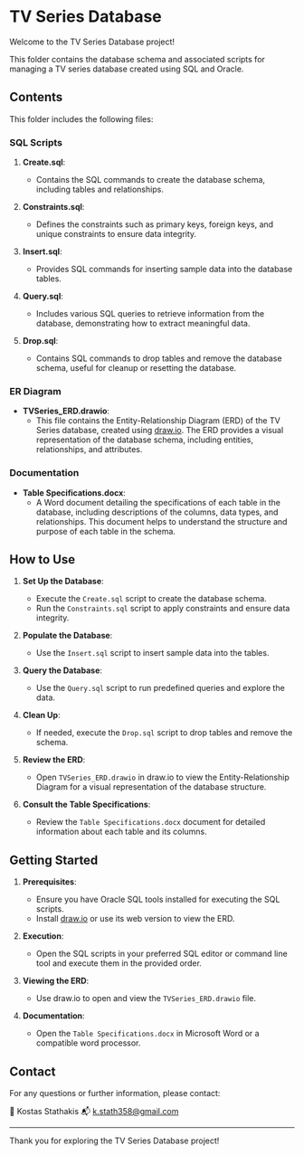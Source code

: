 # TV Series Database

Welcome to the TV Series Database project! 

This folder contains the database schema and associated scripts for managing a TV series database created using SQL and Oracle.

## Contents

This folder includes the following files:

### SQL Scripts

1. **Create.sql**: 
   - Contains the SQL commands to create the database schema, including tables and relationships.

2. **Constraints.sql**: 
   - Defines the constraints such as primary keys, foreign keys, and unique constraints to ensure data integrity.

3. **Insert.sql**: 
   - Provides SQL commands for inserting sample data into the database tables.

4. **Query.sql**: 
   - Includes various SQL queries to retrieve information from the database, demonstrating how to extract meaningful data.

5. **Drop.sql**: 
   - Contains SQL commands to drop tables and remove the database schema, useful for cleanup or resetting the database.

### ER Diagram

- **TVSeries_ERD.drawio**: 
  - This file contains the Entity-Relationship Diagram (ERD) of the TV Series database, created using [draw.io](https://app.diagrams.net/). The ERD provides a visual representation of the database schema, including entities, relationships, and attributes.

### Documentation

- **Table Specifications.docx**: 
  - A Word document detailing the specifications of each table in the database, including descriptions of the columns, data types, and relationships. This document helps to understand the structure and purpose of each table in the schema.

## How to Use

1. **Set Up the Database**:
   - Execute the `Create.sql` script to create the database schema.
   - Run the `Constraints.sql` script to apply constraints and ensure data integrity.

2. **Populate the Database**:
   - Use the `Insert.sql` script to insert sample data into the tables.

3. **Query the Database**:
   - Use the `Query.sql` script to run predefined queries and explore the data.

4. **Clean Up**:
   - If needed, execute the `Drop.sql` script to drop tables and remove the schema.

5. **Review the ERD**:
   - Open `TVSeries_ERD.drawio` in draw.io to view the Entity-Relationship Diagram for a visual representation of the database structure.

6. **Consult the Table Specifications**:
   - Review the `Table Specifications.docx` document for detailed information about each table and its columns.

## Getting Started

1. **Prerequisites**:
   - Ensure you have Oracle SQL tools installed for executing the SQL scripts.
   - Install [draw.io](https://app.diagrams.net/) or use its web version to view the ERD.

2. **Execution**:
   - Open the SQL scripts in your preferred SQL editor or command line tool and execute them in the provided order.

3. **Viewing the ERD**:
   - Use draw.io to open and view the `TVSeries_ERD.drawio` file.

4. **Documentation**:
   - Open the `Table Specifications.docx` in Microsoft Word or a compatible word processor.

## Contact

For any questions or further information, please contact:

👤 Kostas Stathakis
📬 k.stath358@gmail.com

---

Thank you for exploring the TV Series Database project! 
